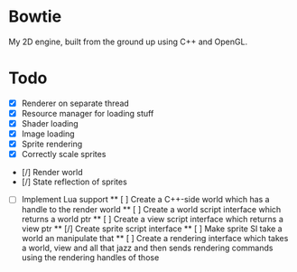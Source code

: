 Bowtie
======

My 2D engine, built from the ground up using C++ and OpenGL.

Todo
======

* [x] Renderer on separate thread
* [x] Resource manager for loading stuff
* [x] Shader loading
* [x] Image loading
* [x] Sprite rendering
* [x] Correctly scale sprites
* [/] Render world
* [/] State reflection of sprites
* [ ] Implement Lua support
** [ ] Create a C++-side world which has a handle to the render world
** [ ] Create a world script interface which returns a world ptr
** [ ] Create a view script interface which returns a view ptr
** [/] Create sprite script interface
** [ ] Make sprite SI take a world an manipulate that
** [ ] Create a rendering interface which takes a world, view and all that jazz and then sends rendering commands using the rendering handles of those
